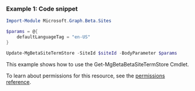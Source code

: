 ### Example 1: Code snippet

```powershellImport-Module Microsoft.Graph.Beta.Sites

$params = @{
	defaultLanguageTag = "en-US"
}

Update-MgBetaSiteTermStore -SiteId $siteId -BodyParameter $params
```
This example shows how to use the Get-MgBetaBetaSiteTermStore Cmdlet.
To learn about permissions for this resource, see the [permissions reference](/graph/permissions-reference).

